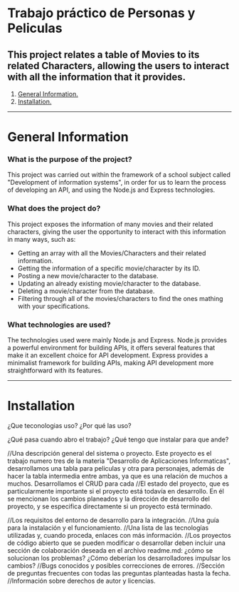 # Trabajo práctico de Personas y Peliculas
## This project relates a table of Movies to its related Characters, allowing the users to interact with all the information that it provides.
1. [ General Information. ](#desc)
2. [ Installation. ](#installation)
***
<a name="desc"></a>
# General Information
### What is the purpose of the project?
This project was carried out within the framework of a school subject called "Development of information systems", in order for us to learn the process of developing an API, and using the Node.js and Express technologies.
### What does the project do?
This project exposes the information of many movies and their related characters, giving the user the opportunity to interact with this information in many ways, such as:
- Getting an array with all the Movies/Characters and their related information.
- Getting the information of a specific movie/character by its ID.
- Posting a new movie/character to the database.
- Updating an already existing movie/character to the database.
- Deleting a movie/character from the database.
- Filtering through all of the movies/characters to find the ones mathing with your specifications.
### What technologies are used?
The technologies used were mainly Node.js and Express.
Node.js provides a powerful environment for building APIs, it offers several features that make it an excellent choice for API development.
Express provides a minimalist framework for building APIs, making API development more straightforward with its features.
***
<a name="installation"></a>
# Installation






¿Que teconologias uso?
¿Por qué las uso?

¿Qué pasa cuando abro el trabajo?
¿Qué tengo que instalar para que ande?
 


//Una descripción general del sistema o proyecto.
Este proyecto es el trabajo numero tres de la materia "Desarrollo de Aplicaciones Informaticas", desarrollamos una tabla para peliculas y otra para personajes, además de hacer la tabla intermedia entre ambas, ya que es una relación de muchos a muchos.
Desarrollamos el CRUD para cada 
//El estado del proyecto, que es particularmente importante si el proyecto está todavía en desarrollo. En él se mencionan los cambios planeados y la dirección de desarrollo del proyecto, y se especifica directamente si un proyecto está terminado.

//Los requisitos del entorno de desarrollo para la integración.
//Una guía para la instalación y el funcionamiento.
//Una lista de las tecnologías utilizadas y, cuando proceda, enlaces con más información.
//Los proyectos de código abierto que se pueden modificar o desarrollar deben incluir una sección de colaboración deseada en el archivo readme.md: ¿cómo se solucionan los problemas? ¿Cómo deberían los desarrolladores impulsar los cambios?
//Bugs conocidos y posibles correcciones de errores.
//Sección de preguntas frecuentes con todas las preguntas planteadas hasta la fecha.
//Información sobre derechos de autor y licencias.
